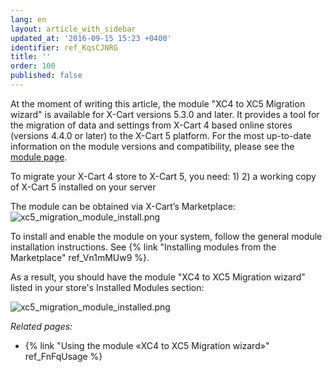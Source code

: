 ```yaml
---
lang: en
layout: article_with_sidebar
updated_at: '2016-09-15 15:23 +0400'
identifier: ref_KqsCJNRG
title: ''
order: 100
published: false
---
```

At the moment of writing this article, the module "XC4 to XC5 Migration wizard" is available for X-Cart versions 5.3.0 and later. It provides a tool for the migration of data and settings from X-Cart 4 based online stores (versions 4.4.0 or later) to the X-Cart 5 platform. For the most up-to-date information on the module versions and compatibility, please see the [module page](https://market.x-cart.com/addons/migration-wizard.html).

To migrate your X-Cart 4 store to X-Cart 5, you need:
1) 
2) a working copy of X-Cart 5 installed on your server

The module can be obtained via X-Cart’s Marketplace:
![xc5_migration_module_install.png]({{site.baseurl}}/attachments/ref_KqsCJNRG/xc5_migration_module_install.png?effects=drop-shadow)


To install and enable the module on your system, follow the general module installation instructions. See {% link "Installing modules from the Marketplace" ref_Vn1mMUw9 %}.

As a result, you should have the module "XC4 to XC5 Migration wizard" listed in your store's Installed Modules section:

![xc5_migration_module_installed.png]({{site.baseurl}}/attachments/ref_KqsCJNRG/xc5_migration_module_installed.png?effects=drop-shadow)

_Related pages:_

*   {% link "Using the module «XC4 to XC5 Migration wizard»" ref_FnFqUsage %}
